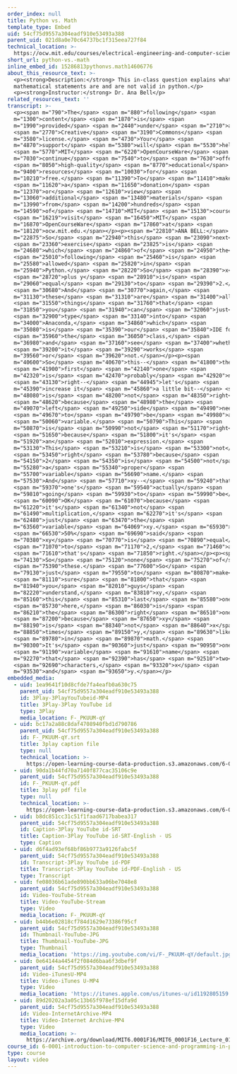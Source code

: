 ```yaml
---
order_index: null
title: Python vs. Math
template_type: Embed
uid: 54cf75d9557a304eadf910e53493a388
parent_uid: 021d8a0e70c64737bc1f315eea727f84
technical_location: >-
  https://ocw.mit.edu/courses/electrical-engineering-and-computer-science/6-0001-introduction-to-computer-science-and-programming-in-python-fall-2016/in-class-questions-and-video-solutions/lecture-1/python-vs.-math
short_url: python-vs.-math
inline_embed_id: 15286813pythonvs.math14606776
about_this_resource_text: >-
  <p><strong>Description:</strong> This in-class question explains what
  mathematical statements are and are not valid in python.</p>
  <p><strong>Instructor:</strong> Dr. Ana Bell</p>
related_resources_text: ''
transcript: >-
  <p><span m="790">The</span> <span m="880">following</span> <span
  m="1300">content</span> <span m="1870">is</span> <span
  m="1990">provided</span> <span m="2440">under</span> <span m="2710">a</span>
  <span m="2770">Creative</span> <span m="3190">Commons</span> <span
  m="3580">license.</span> <span m="4730">Your</span> <span
  m="4870">support</span> <span m="5380">will</span> <span m="5530">help</span>
  <span m="5770">MIT</span> <span m="6220">OpenCourseWare</span> <span
  m="7030">continue</span> <span m="7540">to</span> <span m="7630">offer</span>
  <span m="8050">high-quality</span> <span m="8770">educational</span> <span
  m="9400">resources</span> <span m="10030">for</span> <span
  m="10210">free.</span> <span m="11390">To</span> <span m="11410">make</span>
  <span m="11620">a</span> <span m="11650">donation</span> <span
  m="12370">or</span> <span m="12610">view</span> <span
  m="13060">additional</span> <span m="13480">materials</span> <span
  m="13990">from</span> <span m="14200">hundreds</span> <span
  m="14590">of</span> <span m="14710">MIT</span> <span m="15130">courses,</span>
  <span m="16219">visit</span> <span m="16450">MIT</span> <span
  m="16870">OpenCourseWare</span> <span m="17860">at</span> <span
  m="18120">ocw.mit.edu.</span></p><p><span m="22810">ANA BELL:</span> <span
  m="22875">So</span> <span m="22940">this</span> <span m="23090">next</span>
  <span m="23360">exercise</span> <span m="23825">is</span> <span
  m="24680">which</span> <span m="24860">of</span> <span m="24950">the</span>
  <span m="25010">following</span> <span m="25460">is</span> <span
  m="25580">allowed</span> <span m="25820">in</span> <span
  m="25940">Python.</span> <span m="28220">So</span> <span m="28390">x</span>
  <span m="28720">plus y</span> <span m="28910">is</span> <span
  m="29060">equal</span> <span m="29130">to</span> <span m="29390">2.</span>
  <span m="30680">And</span> <span m="30770">again,</span> <span
  m="31130">these</span> <span m="31310">are</span> <span m="31400">all</span>
  <span m="31550">things</span> <span m="31760">that</span> <span
  m="31850">you</span> <span m="31940">can</span> <span m="32060">just</span>
  <span m="32900">type</span> <span m="33140">into</span> <span
  m="34000">Anaconda,</span> <span m="34860">which</span> <span
  m="35080">is</span> <span m="35390">our</span> <span m="35840">IDE for</span>
  <span m="35960">the</span> <span m="36050">class,</span> <span
  m="36980">and</span> <span m="37160">see</span> <span m="37400">whether</span>
  <span m="39200">it</span> <span m="39290">works</span> <span
  m="39560">or</span> <span m="39620">not.</span></p><p><span
  m="40600">So</span> <span m="40670">this--</span> <span m="41800">the</span>
  <span m="41900">first</span> <span m="42140">one</span> <span
  m="42320">is</span> <span m="42470">probably</span> <span m="42920">not</span>
  <span m="43130">right--</span> <span m="44945">let's</span> <span
  m="45390">increase it</span> <span m="45860">a little bit--</span> <span
  m="48080">is</span> <span m="48200">not</span> <span m="48350">right</span>
  <span m="48620">because</span> <span m="48980">the</span> <span
  m="49070">left</span> <span m="49250">side</span> <span m="49490">needs</span>
  <span m="49670">to</span> <span m="49790">be</span> <span m="49980">a</span>
  <span m="50060">variable.</span> <span m="50790">This</span> <span
  m="50870">is</span> <span m="50990">not</span> <span m="51170">right</span>
  <span m="51650">because</span> <span m="51800">it's</span> <span
  m="51920">an</span> <span m="52010">expression.</span> <span
  m="53130">This</span> <span m="53210">is</span> <span m="53300">not</span>
  <span m="53450">right</span> <span m="53780">because</span> <span
  m="54150">2</span> <span m="54350">is</span> <span m="54500">not</span> <span
  m="55280">a</span> <span m="55340">proper</span> <span
  m="55700">variable</span> <span m="56690">name.</span> <span
  m="57530">And</span> <span m="57710">xy--</span> <span m="59240">that</span>
  <span m="59370">one's</span> <span m="59540">actually</span> <span
  m="59810">going</span> <span m="59930">to</span> <span m="59990">be</span>
  <span m="60090">OK</span> <span m="61070">because</span> <span
  m="61220">it's</span> <span m="61340">not</span> <span
  m="61490">multiplication,</span> <span m="62270">it's</span> <span
  m="62480">just</span> <span m="63470">the</span> <span
  m="63560">variable</span> <span m="64069">xy.</span> <span m="65930">So</span>
  <span m="66530">50%</span> <span m="69690">said</span> <span
  m="70380">xy</span> <span m="70770">is</span> <span m="70890">equal</span>
  <span m="71070">to</span> <span m="71170">2,</span> <span m="71460">and</span>
  <span m="71610">that's</span> <span m="71850">right.</span></p><p><span
  m="74130">So</span> <span m="75120">none</span> <span m="75270">of</span>
  <span m="75390">these.</span> <span m="77600">So</span> <span
  m="79130">just</span> <span m="79550">to</span> <span m="80870">make</span>
  <span m="81110">sure</span> <span m="81800">that</span> <span
  m="81940">you</span> <span m="82010">guys</span> <span
  m="82220">understand,</span> <span m="83810">xy,</span> <span
  m="85160">this</span> <span m="85310">last</span> <span m="85580">one</span>
  <span m="85730">here,</span> <span m="86030">is</span> <span
  m="86210">the</span> <span m="86300">right</span> <span m="86510">one</span>
  <span m="87200">because</span> <span m="87650">xy</span> <span
  m="88190">is</span> <span m="88340">not</span> <span m="88640">x</span> <span
  m="88850">times</span> <span m="89150">y,</span> <span m="89630">like</span>
  <span m="89780">in</span> <span m="89870">math.</span> <span
  m="90300">It's</span> <span m="90360">just</span> <span m="90950">one</span>
  <span m="91190">variable</span> <span m="91610">name</span> <span
  m="92270">that</span> <span m="92390">has</span> <span m="92510">two</span>
  <span m="92690">characters,</span> <span m="93320">x</span> <span
  m="93530">and</span> <span m="93650">y.</span></p>
embedded_media:
  - uid: 1ea9641f10d8cfde7fa4eafb0a630c75
    parent_uid: 54cf75d9557a304eadf910e53493a388
    id: 3Play-3PlayYouTubeid-MP4
    title: 3Play-3Play YouTube id
    type: 3Play
    media_location: F-_PKUUM-qY
  - uid: bc17a2a88c8daf4708940fbd1d790786
    parent_uid: 54cf75d9557a304eadf910e53493a388
    id: F-_PKUUM-qY.srt
    title: 3play caption file
    type: null
    technical_location: >-
      https://open-learning-course-data-production.s3.amazonaws.com/6-0001-introduction-to-computer-science-and-programming-in-python-fall-2016/bc17a2a88c8daf4708940fbd1d790786_F-_PKUUM-qY.srt
  - uid: 90da1b44fd70a7140f877cac35106c9e
    parent_uid: 54cf75d9557a304eadf910e53493a388
    id: F-_PKUUM-qY.pdf
    title: 3play pdf file
    type: null
    technical_location: >-
      https://open-learning-course-data-production.s3.amazonaws.com/6-0001-introduction-to-computer-science-and-programming-in-python-fall-2016/90da1b44fd70a7140f877cac35106c9e_F-_PKUUM-qY.pdf
  - uid: b8dc851cc31c51f1faad6717babea317
    parent_uid: 54cf75d9557a304eadf910e53493a388
    id: Caption-3Play YouTube id-SRT
    title: Caption-3Play YouTube id-SRT-English - US
    type: Caption
  - uid: d6f4ad93ef68bf86b9773a9126fabc5f
    parent_uid: 54cf75d9557a304eadf910e53493a388
    id: Transcript-3Play YouTube id-PDF
    title: Transcript-3Play YouTube id-PDF-English - US
    type: Transcript
  - uid: fe08036b61ade890bb633a06be7048e8
    parent_uid: 54cf75d9557a304eadf910e53493a388
    id: Video-YouTube-Stream
    title: Video-YouTube-Stream
    type: Video
    media_location: F-_PKUUM-qY
  - uid: b44b6e02818cf784d1629e73386f95cf
    parent_uid: 54cf75d9557a304eadf910e53493a388
    id: Thumbnail-YouTube-JPG
    title: Thumbnail-YouTube-JPG
    type: Thumbnail
    media_location: 'https://img.youtube.com/vi/F-_PKUUM-qY/default.jpg'
  - uid: 0e64144a4454f2f084d6baa6f3dbef9f
    parent_uid: 54cf75d9557a304eadf910e53493a388
    id: Video-iTunesU-MP4
    title: Video-iTunes U-MP4
    type: Video
    media_location: 'https://itunes.apple.com/us/itunes-u/id1192805159'
  - uid: 89d20202a3a05c13b65f978ef15dfa9d
    parent_uid: 54cf75d9557a304eadf910e53493a388
    id: Video-InternetArchive-MP4
    title: Video-Internet Archive-MP4
    type: Video
    media_location: >-
      https://archive.org/download/MIT6.0001F16/MIT6_0001F16_Lecture_01_exercise_02_300k.mp4
course_id: 6-0001-introduction-to-computer-science-and-programming-in-python-fall-2016
type: course
layout: video
---
```

